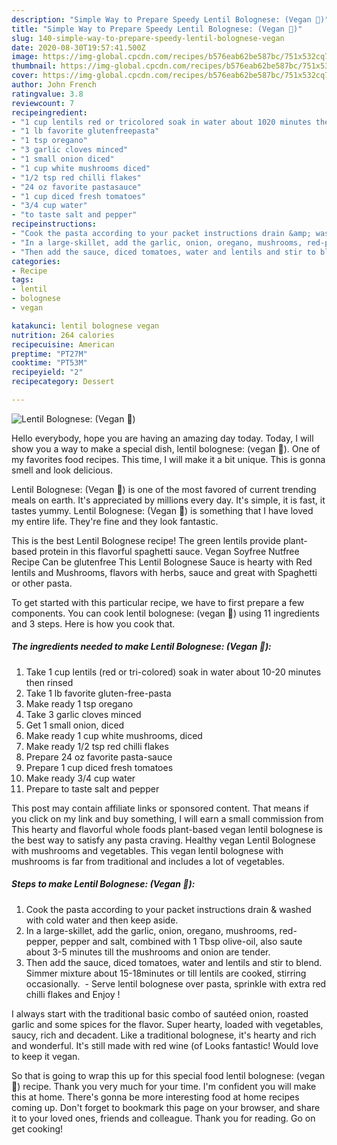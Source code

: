 ```yaml
---
description: "Simple Way to Prepare Speedy Lentil Bolognese: (Vegan 🌱)"
title: "Simple Way to Prepare Speedy Lentil Bolognese: (Vegan 🌱)"
slug: 140-simple-way-to-prepare-speedy-lentil-bolognese-vegan
date: 2020-08-30T19:57:41.500Z
image: https://img-global.cpcdn.com/recipes/b576eab62be587bc/751x532cq70/lentil-bolognese-vegan-🌱-recipe-main-photo.jpg
thumbnail: https://img-global.cpcdn.com/recipes/b576eab62be587bc/751x532cq70/lentil-bolognese-vegan-🌱-recipe-main-photo.jpg
cover: https://img-global.cpcdn.com/recipes/b576eab62be587bc/751x532cq70/lentil-bolognese-vegan-🌱-recipe-main-photo.jpg
author: John French
ratingvalue: 3.8
reviewcount: 7
recipeingredient:
- "1 cup lentils red or tricolored soak in water about 1020 minutes then rinsed"
- "1 lb favorite glutenfreepasta"
- "1 tsp oregano"
- "3 garlic cloves minced"
- "1 small onion diced"
- "1 cup white mushrooms diced"
- "1/2 tsp red chilli flakes"
- "24 oz favorite pastasauce"
- "1 cup diced fresh tomatoes"
- "3/4 cup water"
- "to taste salt and pepper"
recipeinstructions:
- "Cook the pasta according to your packet instructions drain &amp; washed with cold water and then keep aside."
- "In a large-skillet, add the garlic, onion, oregano, mushrooms, red-pepper, pepper and salt, combined with 1 Tbsp olive-oil, also saute about 3-5 minutes till the mushrooms and onion are tender."
- "Then add the sauce, diced tomatoes, water and lentils and stir to blend. Simmer mixture about 15-18minutes or till lentils are cooked, stirring occasionally.  Serve lentil bolognese over pasta, sprinkle with extra red chilli flakes and Enjoy !"
categories:
- Recipe
tags:
- lentil
- bolognese
- vegan

katakunci: lentil bolognese vegan 
nutrition: 264 calories
recipecuisine: American
preptime: "PT27M"
cooktime: "PT53M"
recipeyield: "2"
recipecategory: Dessert

---
```



![Lentil Bolognese: (Vegan 🌱)](https://img-global.cpcdn.com/recipes/b576eab62be587bc/751x532cq70/lentil-bolognese-vegan-🌱-recipe-main-photo.jpg)

Hello everybody, hope you are having an amazing day today. Today, I will show you a way to make a special dish, lentil bolognese: (vegan 🌱). One of my favorites food recipes. This time, I will make it a bit unique. This is gonna smell and look delicious.

Lentil Bolognese: (Vegan 🌱) is one of the most favored of current trending meals on earth. It's appreciated by millions every day. It's simple, it is fast, it tastes yummy. Lentil Bolognese: (Vegan 🌱) is something that I have loved my entire life. They're fine and they look fantastic.

This is the best Lentil Bolognese recipe! The green lentils provide plant-based protein in this flavorful spaghetti sauce. Vegan Soyfree Nutfree Recipe Can be glutenfree This Lentil Bolognese Sauce is hearty with Red lentils and Mushrooms, flavors with herbs, sauce and great with Spaghetti or other pasta.


To get started with this particular recipe, we have to first prepare a few components. You can cook lentil bolognese: (vegan 🌱) using 11 ingredients and 3 steps. Here is how you cook that.

<!--inarticleads1-->

##### The ingredients needed to make Lentil Bolognese: (Vegan 🌱):

1. Take 1 cup lentils (red or tri-colored) soak in water about 10-20 minutes then rinsed
1. Take 1 lb favorite gluten-free-pasta
1. Make ready 1 tsp oregano
1. Take 3 garlic cloves minced
1. Get 1 small onion, diced
1. Make ready 1 cup white mushrooms, diced
1. Make ready 1/2 tsp red chilli flakes
1. Prepare 24 oz favorite pasta-sauce
1. Prepare 1 cup diced fresh tomatoes
1. Make ready 3/4 cup water
1. Prepare to taste salt and pepper


This post may contain affiliate links or sponsored content. That means if you click on my link and buy something, I will earn a small commission from This hearty and flavorful whole foods plant-based vegan lentil bolognese is the best way to satisfy any pasta craving. Healthy vegan Lentil Bolognese with mushrooms and vegetables. This vegan lentil bolognese with mushrooms is far from traditional and includes a lot of vegetables. 

<!--inarticleads2-->

##### Steps to make Lentil Bolognese: (Vegan 🌱):

1. Cook the pasta according to your packet instructions drain &amp; washed with cold water and then keep aside.
1. In a large-skillet, add the garlic, onion, oregano, mushrooms, red-pepper, pepper and salt, combined with 1 Tbsp olive-oil, also saute about 3-5 minutes till the mushrooms and onion are tender.
1. Then add the sauce, diced tomatoes, water and lentils and stir to blend. Simmer mixture about 15-18minutes or till lentils are cooked, stirring occasionally.  - Serve lentil bolognese over pasta, sprinkle with extra red chilli flakes and Enjoy !


I always start with the traditional basic combo of sautéed onion, roasted garlic and some spices for the flavor. Super hearty, loaded with vegetables, saucy, rich and decadent. Like a traditional bolognese, it&#39;s hearty and rich and wonderful. It&#39;s still made with red wine (of Looks fantastic! Would love to keep it vegan. 

So that is going to wrap this up for this special food lentil bolognese: (vegan 🌱) recipe. Thank you very much for your time. I'm confident you will make this at home. There's gonna be more interesting food at home recipes coming up. Don't forget to bookmark this page on your browser, and share it to your loved ones, friends and colleague. Thank you for reading. Go on get cooking!
